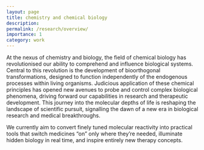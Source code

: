 ```yaml
---
layout: page
title: chemistry and chemical biology
description: 
permalink: /research/overview/
importance: 1
category: work
---
```


At the nexus of chemistry and biology, the field of chemical biology has revolutionised our
ability to comprehend and influence biological systems. Central to this revolution is the
development of bioorthogonal transformations, designed to function independently of the
endogenous processes within living organisms. Judicious application of these chemical
principles has opened new avenues to probe and control complex biological phenomena,
driving forward our capabilities in research and therapeutic development. This journey into
the molecular depths of life is reshaping the landscape of scientific pursuit, signalling the
dawn of a new era in biological research and medical breakthroughs.

We currently aim to convert finely tuned molecular reactivity into practical tools that switch medicines “on” only where they’re needed, illuminate hidden biology in real time, and inspire entirely new therapy concepts. 


